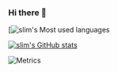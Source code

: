 ### Hi there 👋

<!--
**slimValue/slimValue** is a ✨ _special_ ✨ repository because its `README.md` (this file) appears on your GitHub profile.

Here are some ideas to get you started:

- 🔭 I’m currently working on ...
- 🌱 I’m currently learning ...
- 👯 I’m looking to collaborate on ...
- 🤔 I’m looking for help with ...
- 💬 Ask me about ...
- 📫 How to reach me: ...
- 😄 Pronouns: ...
- ⚡ Fun fact: ...
-->

[![slim's Most used languages](https://github-readme-stats.vercel.app/api/top-langs?username=slimValue&show_icons=true&count_private=true&theme=gotham)

[![slim's GitHub stats](https://github-readme-stats.vercel.app/api?username=slimValue)](https://github.com/anuraghazra/github-readme-stats)

![Metrics](https://metrics.lecoq.io/slimValue?template=classic&config.timezone=Asia%2FShanghai)
